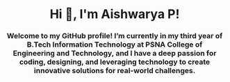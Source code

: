 <h1 align="center">Hi 👋, I'm Aishwarya P!</h1>
<h3 align="center">Welcome to my GitHub profile! I’m currently in my third year of B.Tech Information Technology at PSNA College of Engineering and Technology, and I have a deep passion for coding, designing, and leveraging technology to create innovative solutions for real-world challenges.</h3>


